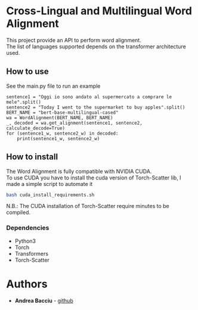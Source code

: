 # Cross-Lingual and Multilingual Word Alignment
This project provide an API to perform word alignment.<br>
The list of languages supported depends on the transformer architecture used.
## How to use
See the main.py file to run an example
```python3
sentence1 = "Oggi io sono andato al supermercato a comprare le mele".split()
sentence2 = "Today I went to the supermarket to buy apples".split()
BERT_NAME = "bert-base-multilingual-cased"
wa = WordAlignment(BERT_NAME, BERT_NAME)
_, decoded = wa.get_alignment(sentence1, sentence2, calculate_decode=True)
for (sentence1_w, sentence2_w) in decoded:
    print(sentence1_w, sentence2_w)
```
## How to install 
The Word Alignment is fully compatible with NVIDIA CUDA.<br>
To use CUDA you have to install the cuda version of Torch-Scatter lib, I made a simple script to automate it
```sh
bash cuda_install_requirements.sh
```
N.B.: The CUDA installation of Torch-Scatter require minutes to be compiled.
### Dependencies
- Python3
- Torch
- Transformers
- Torch-Scatter


# Authors

* **Andrea Bacciu**  - [github](https://github.com/andreabac3)
